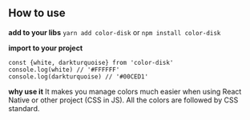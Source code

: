 ## How to use
**add to your libs**
`yarn add color-disk` or `npm install color-disk`

**import to your project**
```
const {white, darkturquoise} from 'color-disk'
console.log(white) // '#FFFFFF'
console.log(darkturquoise) // '#00CED1'
```
**why use it**
It makes you manage colors much easier when using React Native or other project (CSS in JS).
All the colors are followed by CSS standard.
